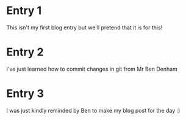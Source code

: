 # Entry 1

This isn't my first blog entry but we'll pretend that it is for this!

# Entry 2 

I've just learned how to commit changes in git from Mr Ben Denham

# Entry 3 

I was just kindly reminded by Ben to make my blog post for the day :)
